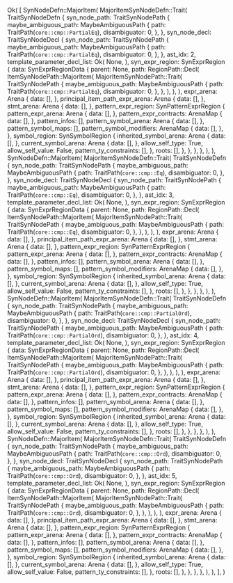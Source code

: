 Ok(
    [
        SynNodeDefn::MajorItem(
            MajorItemSynNodeDefn::Trait(
                TraitSynNodeDefn {
                    syn_node_path: TraitSynNodePath {
                        maybe_ambiguous_path: MaybeAmbiguousPath {
                            path: TraitPath(`core::cmp::PartialEq`),
                            disambiguator: 0,
                        },
                    },
                    syn_node_decl: TraitSynNodeDecl {
                        syn_node_path: TraitSynNodePath {
                            maybe_ambiguous_path: MaybeAmbiguousPath {
                                path: TraitPath(`core::cmp::PartialEq`),
                                disambiguator: 0,
                            },
                        },
                        ast_idx: 2,
                        template_parameter_decl_list: Ok(
                            None,
                        ),
                        syn_expr_region: SynExprRegion {
                            data: SynExprRegionData {
                                parent: None,
                                path: RegionPath::Decl(
                                    ItemSynNodePath::MajorItem(
                                        MajorItemSynNodePath::Trait(
                                            TraitSynNodePath {
                                                maybe_ambiguous_path: MaybeAmbiguousPath {
                                                    path: TraitPath(`core::cmp::PartialEq`),
                                                    disambiguator: 0,
                                                },
                                            },
                                        ),
                                    ),
                                ),
                                expr_arena: Arena {
                                    data: [],
                                },
                                principal_item_path_expr_arena: Arena {
                                    data: [],
                                },
                                stmt_arena: Arena {
                                    data: [],
                                },
                                pattern_expr_region: SynPatternExprRegion {
                                    pattern_expr_arena: Arena {
                                        data: [],
                                    },
                                    pattern_expr_contracts: ArenaMap {
                                        data: [],
                                    },
                                    pattern_infos: [],
                                    pattern_symbol_arena: Arena {
                                        data: [],
                                    },
                                    pattern_symbol_maps: [],
                                    pattern_symbol_modifiers: ArenaMap {
                                        data: [],
                                    },
                                },
                                symbol_region: SynSymbolRegion {
                                    inherited_symbol_arena: Arena {
                                        data: [],
                                    },
                                    current_symbol_arena: Arena {
                                        data: [],
                                    },
                                    allow_self_type: True,
                                    allow_self_value: False,
                                    pattern_ty_constraints: [],
                                },
                                roots: [],
                            },
                        },
                    },
                },
            ),
        ),
        SynNodeDefn::MajorItem(
            MajorItemSynNodeDefn::Trait(
                TraitSynNodeDefn {
                    syn_node_path: TraitSynNodePath {
                        maybe_ambiguous_path: MaybeAmbiguousPath {
                            path: TraitPath(`core::cmp::Eq`),
                            disambiguator: 0,
                        },
                    },
                    syn_node_decl: TraitSynNodeDecl {
                        syn_node_path: TraitSynNodePath {
                            maybe_ambiguous_path: MaybeAmbiguousPath {
                                path: TraitPath(`core::cmp::Eq`),
                                disambiguator: 0,
                            },
                        },
                        ast_idx: 3,
                        template_parameter_decl_list: Ok(
                            None,
                        ),
                        syn_expr_region: SynExprRegion {
                            data: SynExprRegionData {
                                parent: None,
                                path: RegionPath::Decl(
                                    ItemSynNodePath::MajorItem(
                                        MajorItemSynNodePath::Trait(
                                            TraitSynNodePath {
                                                maybe_ambiguous_path: MaybeAmbiguousPath {
                                                    path: TraitPath(`core::cmp::Eq`),
                                                    disambiguator: 0,
                                                },
                                            },
                                        ),
                                    ),
                                ),
                                expr_arena: Arena {
                                    data: [],
                                },
                                principal_item_path_expr_arena: Arena {
                                    data: [],
                                },
                                stmt_arena: Arena {
                                    data: [],
                                },
                                pattern_expr_region: SynPatternExprRegion {
                                    pattern_expr_arena: Arena {
                                        data: [],
                                    },
                                    pattern_expr_contracts: ArenaMap {
                                        data: [],
                                    },
                                    pattern_infos: [],
                                    pattern_symbol_arena: Arena {
                                        data: [],
                                    },
                                    pattern_symbol_maps: [],
                                    pattern_symbol_modifiers: ArenaMap {
                                        data: [],
                                    },
                                },
                                symbol_region: SynSymbolRegion {
                                    inherited_symbol_arena: Arena {
                                        data: [],
                                    },
                                    current_symbol_arena: Arena {
                                        data: [],
                                    },
                                    allow_self_type: True,
                                    allow_self_value: False,
                                    pattern_ty_constraints: [],
                                },
                                roots: [],
                            },
                        },
                    },
                },
            ),
        ),
        SynNodeDefn::MajorItem(
            MajorItemSynNodeDefn::Trait(
                TraitSynNodeDefn {
                    syn_node_path: TraitSynNodePath {
                        maybe_ambiguous_path: MaybeAmbiguousPath {
                            path: TraitPath(`core::cmp::PartialOrd`),
                            disambiguator: 0,
                        },
                    },
                    syn_node_decl: TraitSynNodeDecl {
                        syn_node_path: TraitSynNodePath {
                            maybe_ambiguous_path: MaybeAmbiguousPath {
                                path: TraitPath(`core::cmp::PartialOrd`),
                                disambiguator: 0,
                            },
                        },
                        ast_idx: 4,
                        template_parameter_decl_list: Ok(
                            None,
                        ),
                        syn_expr_region: SynExprRegion {
                            data: SynExprRegionData {
                                parent: None,
                                path: RegionPath::Decl(
                                    ItemSynNodePath::MajorItem(
                                        MajorItemSynNodePath::Trait(
                                            TraitSynNodePath {
                                                maybe_ambiguous_path: MaybeAmbiguousPath {
                                                    path: TraitPath(`core::cmp::PartialOrd`),
                                                    disambiguator: 0,
                                                },
                                            },
                                        ),
                                    ),
                                ),
                                expr_arena: Arena {
                                    data: [],
                                },
                                principal_item_path_expr_arena: Arena {
                                    data: [],
                                },
                                stmt_arena: Arena {
                                    data: [],
                                },
                                pattern_expr_region: SynPatternExprRegion {
                                    pattern_expr_arena: Arena {
                                        data: [],
                                    },
                                    pattern_expr_contracts: ArenaMap {
                                        data: [],
                                    },
                                    pattern_infos: [],
                                    pattern_symbol_arena: Arena {
                                        data: [],
                                    },
                                    pattern_symbol_maps: [],
                                    pattern_symbol_modifiers: ArenaMap {
                                        data: [],
                                    },
                                },
                                symbol_region: SynSymbolRegion {
                                    inherited_symbol_arena: Arena {
                                        data: [],
                                    },
                                    current_symbol_arena: Arena {
                                        data: [],
                                    },
                                    allow_self_type: True,
                                    allow_self_value: False,
                                    pattern_ty_constraints: [],
                                },
                                roots: [],
                            },
                        },
                    },
                },
            ),
        ),
        SynNodeDefn::MajorItem(
            MajorItemSynNodeDefn::Trait(
                TraitSynNodeDefn {
                    syn_node_path: TraitSynNodePath {
                        maybe_ambiguous_path: MaybeAmbiguousPath {
                            path: TraitPath(`core::cmp::Ord`),
                            disambiguator: 0,
                        },
                    },
                    syn_node_decl: TraitSynNodeDecl {
                        syn_node_path: TraitSynNodePath {
                            maybe_ambiguous_path: MaybeAmbiguousPath {
                                path: TraitPath(`core::cmp::Ord`),
                                disambiguator: 0,
                            },
                        },
                        ast_idx: 5,
                        template_parameter_decl_list: Ok(
                            None,
                        ),
                        syn_expr_region: SynExprRegion {
                            data: SynExprRegionData {
                                parent: None,
                                path: RegionPath::Decl(
                                    ItemSynNodePath::MajorItem(
                                        MajorItemSynNodePath::Trait(
                                            TraitSynNodePath {
                                                maybe_ambiguous_path: MaybeAmbiguousPath {
                                                    path: TraitPath(`core::cmp::Ord`),
                                                    disambiguator: 0,
                                                },
                                            },
                                        ),
                                    ),
                                ),
                                expr_arena: Arena {
                                    data: [],
                                },
                                principal_item_path_expr_arena: Arena {
                                    data: [],
                                },
                                stmt_arena: Arena {
                                    data: [],
                                },
                                pattern_expr_region: SynPatternExprRegion {
                                    pattern_expr_arena: Arena {
                                        data: [],
                                    },
                                    pattern_expr_contracts: ArenaMap {
                                        data: [],
                                    },
                                    pattern_infos: [],
                                    pattern_symbol_arena: Arena {
                                        data: [],
                                    },
                                    pattern_symbol_maps: [],
                                    pattern_symbol_modifiers: ArenaMap {
                                        data: [],
                                    },
                                },
                                symbol_region: SynSymbolRegion {
                                    inherited_symbol_arena: Arena {
                                        data: [],
                                    },
                                    current_symbol_arena: Arena {
                                        data: [],
                                    },
                                    allow_self_type: True,
                                    allow_self_value: False,
                                    pattern_ty_constraints: [],
                                },
                                roots: [],
                            },
                        },
                    },
                },
            ),
        ),
    ],
)
